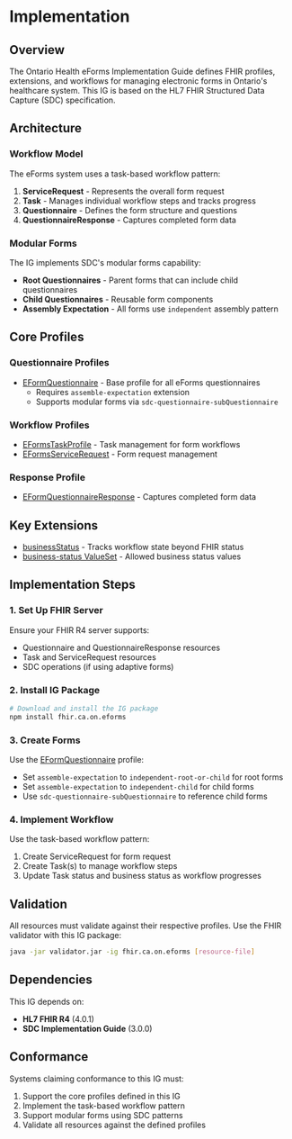 # Implementation

## Overview

The Ontario Health eForms Implementation Guide defines FHIR profiles, extensions, and workflows for managing electronic forms in Ontario's healthcare system. This IG is based on the HL7 FHIR Structured Data Capture (SDC) specification.

## Architecture

### Workflow Model
The eForms system uses a task-based workflow pattern:

1. **ServiceRequest** - Represents the overall form request
2. **Task** - Manages individual workflow steps and tracks progress
3. **Questionnaire** - Defines the form structure and questions
4. **QuestionnaireResponse** - Captures completed form data

### Modular Forms
The IG implements SDC's modular forms capability:
- **Root Questionnaires** - Parent forms that can include child questionnaires
- **Child Questionnaires** - Reusable form components
- **Assembly Expectation** - All forms use `independent` assembly pattern

## Core Profiles

### Questionnaire Profiles
- [EFormQuestionnaire](StructureDefinition-EFormQuestionnaire.html) - Base profile for all eForms questionnaires
  - Requires `assemble-expectation` extension
  - Supports modular forms via `sdc-questionnaire-subQuestionnaire`

### Workflow Profiles
- [EFormsTaskProfile](StructureDefinition-EFormsTaskProfile.html) - Task management for form workflows
- [EFormsServiceRequest](StructureDefinition-EFormsServiceRequest.html) - Form request management

### Response Profile
- [EFormQuestionnaireResponse](StructureDefinition-EFormQuestionnaireResponse.html) - Captures completed form data

## Key Extensions

- [businessStatus](StructureDefinition-businessStatus.html) - Tracks workflow state beyond FHIR status
- [business-status ValueSet](ValueSet-business-status.html) - Allowed business status values

## Implementation Steps

### 1. Set Up FHIR Server
Ensure your FHIR R4 server supports:
- Questionnaire and QuestionnaireResponse resources
- Task and ServiceRequest resources
- SDC operations (if using adaptive forms)

### 2. Install IG Package
```bash
# Download and install the IG package
npm install fhir.ca.on.eforms
```

### 3. Create Forms
Use the [EFormQuestionnaire](StructureDefinition-EFormQuestionnaire.html) profile:
- Set `assemble-expectation` to `independent-root-or-child` for root forms
- Set `assemble-expectation` to `independent-child` for child forms
- Use `sdc-questionnaire-subQuestionnaire` to reference child forms

### 4. Implement Workflow
Use the task-based workflow pattern:
1. Create ServiceRequest for form request
2. Create Task(s) to manage workflow steps
3. Update Task status and business status as workflow progresses

## Validation

All resources must validate against their respective profiles. Use the FHIR validator with this IG package:

```bash
java -jar validator.jar -ig fhir.ca.on.eforms [resource-file]
```

## Dependencies

This IG depends on:
- **HL7 FHIR R4** (4.0.1)
- **SDC Implementation Guide** (3.0.0)

## Conformance

Systems claiming conformance to this IG must:
1. Support the core profiles defined in this IG
2. Implement the task-based workflow pattern
3. Support modular forms using SDC patterns
4. Validate all resources against the defined profiles